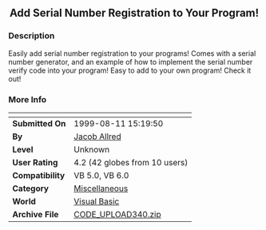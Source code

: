 ﻿<div align="center">

## Add Serial Number Registration to Your Program\!


</div>

### Description

Easily add serial number registration to your programs! Comes with a serial number generator, and an example of how to implement the serial number verify code into your program! Easy to add to your own program! Check it out!
 
### More Info
 


<span>             |<span>
---                |---
**Submitted On**   |1999-08-11 15:19:50
**By**             |[Jacob Allred](https://github.com/Planet-Source-Code/PSCIndex/blob/master/ByAuthor/jacob-allred.md)
**Level**          |Unknown
**User Rating**    |4.2 (42 globes from 10 users)
**Compatibility**  |VB 5\.0, VB 6\.0
**Category**       |[Miscellaneous](https://github.com/Planet-Source-Code/PSCIndex/blob/master/ByCategory/miscellaneous__1-1.md)
**World**          |[Visual Basic](https://github.com/Planet-Source-Code/PSCIndex/blob/master/ByWorld/visual-basic.md)
**Archive File**   |[CODE\_UPLOAD340\.zip](https://github.com/Planet-Source-Code/jacob-allred-add-serial-number-registration-to-your-program__1-2931/archive/master.zip)








